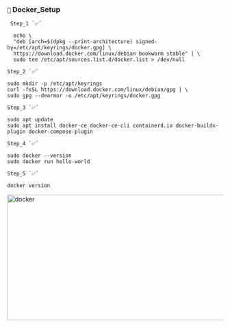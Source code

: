 ### `🚀` Docker_Setup 

```
 Step_1 `✅`
 
  echo \
  "deb [arch=$(dpkg --print-architecture) signed-by=/etc/apt/keyrings/docker.gpg] \
  https://download.docker.com/linux/debian bookworm stable" | \
  sudo tee /etc/apt/sources.list.d/docker.list > /dev/null
```
```
Step_2 `✅`

sudo mkdir -p /etc/apt/keyrings
curl -fsSL https://download.docker.com/linux/debian/gpg | \
sudo gpg --dearmor -o /etc/apt/keyrings/docker.gpg
```
```
Step_3 `✅`

sudo apt update
sudo apt install docker-ce docker-ce-cli containerd.io docker-buildx-plugin docker-compose-plugin
```
```
Step_4 `✅`

sudo docker --version
sudo docker run hello-world
```
```
Step_5 `✅`

docker version

```
<img width="547" height="293" alt="docker" src="https://github.com/user-attachments/assets/d92e661b-2234-4636-9770-dfeb35e98db7" />

